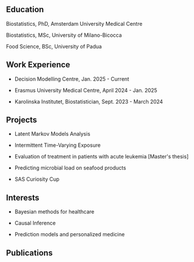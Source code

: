 ## Education

Biostatistics, PhD, Amsterdam University Medical Centre

Biostatistics, MSc, University of Milano-Bicocca

Food Science, BSc, University of Padua

## Work Experience

- Decision Modelling Centre, Jan. 2025 - Current

- Erasmus University Medical Centre, April 2024 - Jan. 2025

- Karolinska Institutet, Biostatistician, Sept. 2023 - March 2024


## Projects

- Latent Markov Models Analysis

- Intermittent Time-Varying Exposure

- Evaluation of treatment in patients with acute leukemia \[Master's thesis\]

- Predicting microbial load on seafood products

- SAS Curiosity Cup

## Interests

- Bayesian methods for healthcare

- Causal Inference

- Prediction models and personalized medicine

## Publications
